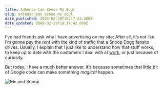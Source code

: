 ```yaml
---
title: AdSense Can Sense My Soul
slug: adsense_can_sense_my_soul
date_published: 2008-02-29T18:17:43.000Z
date_updated: 2008-02-29T18:17:43.000Z
---
```


I’ve had friends ask why I have advertising on my site; After all, it’s not like I’m gonna pay the rent with the kind of traffic that a Snoop Dogg fansite drives. Usually, I explain that I just like to understand how that stuff works, to keep up to date with the customers I deal with at [work](http://www.sixapart.com/), or just because of curiosity.

But today, I have a much better answer. It’s because sometimes that little bit of Google code can make something *magical* happen.

![Me and Snoop](https://cdn.glitch.global/71e5579f-aba0-499a-b200-01549a2a80ce/me-and-snoop.jpg?v=1730098276928)
